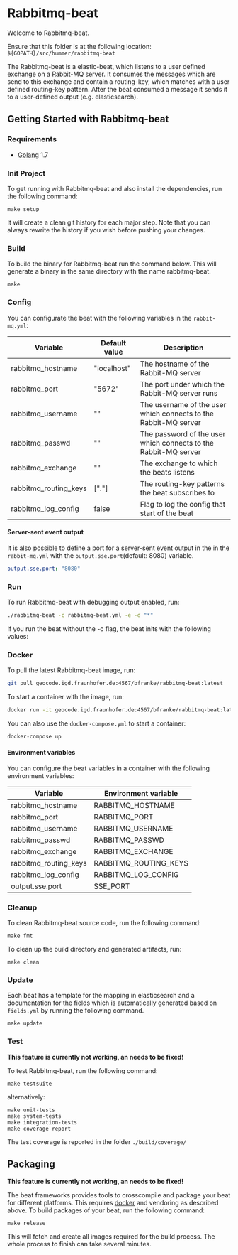 # Rabbitmq-beat

Welcome to Rabbitmq-beat.

Ensure that this folder is at the following location:
`${GOPATH}/src/hummer/rabbitmq-beat`

The Rabbitmq-beat is a elastic-beat, which listens to a user defined exchange on a Rabbit-MQ server. It consumes the messages which are send to this exchange and contain a routing-key, which matches with a user defined routing-key pattern. After the beat consumed a message it sends it to a user-defined output (e.g. elasticsearch).  

## Getting Started with Rabbitmq-beat

### Requirements

* [Golang](https://golang.org/dl/) 1.7

### Init Project
To get running with Rabbitmq-beat and also install the
dependencies, run the following command:

```
make setup
```

It will create a clean git history for each major step. Note that you can always rewrite the history if you wish before pushing your changes.

### Build

To build the binary for Rabbitmq-beat run the command below. This will generate a binary
in the same directory with the name rabbitmq-beat.

```
make
```

### Config

You can configurate the beat with the following variables in the `rabbit-mq.yml`:

| Variable              | Default value | Description                                                     |
|-----------------------|---------------|-----------------------------------------------------------------|
| rabbitmq_hostname     | "localhost"   | The hostname of the Rabbit-MQ server                            |
| rabbitmq_port         | "5672"        | The port under which the Rabbit-MQ server runs                  |
| rabbitmq_username     | ""            | The username of the user which connects to the Rabbit-MQ server |
| rabbitmq_passwd       | ""            | The password of the user which connects to the Rabbit-MQ server |
| rabbitmq_exchange     | ""            | The exchange to which the beats listens                         |
| rabbitmq_routing_keys | ["*.*"]       | The routing-key patterns the beat subscribes to                 |
| rabbitmq_log_config   | false         | Flag to log the config that start of the beat                   |


#### Server-sent event output
It is also possible to define a port for a server-sent event output in the in the `rabbit-mq.yml` with the `output.sse.port`(default: 8080) variable.

``` yml
output.sse.port: "8080"
```

### Run

To run Rabbitmq-beat with debugging output enabled, run:

``` bash
./rabbitmq-beat -c rabbitmq-beat.yml -e -d "*"
```

If you run the beat without the -c flag, the beat inits with the following values: 

### Docker

To pull the latest Rabbitmq-beat image, run:

``` bash
git pull geocode.igd.fraunhofer.de:4567/bfranke/rabbitmq-beat:latest
```

To start a container with the image, run:

``` bash
docker run -it geocode.igd.fraunhofer.de:4567/bfranke/rabbitmq-beat:latest
```

You can also use the `docker-compose.yml` to start a container:

``` bash
docker-compose up
```

#### Environment variables

You can configure the beat variables in a container with the following environment variables:

| Variable              | Environment variable      |
|-----------------------|---------------------------|
| rabbitmq_hostname     | RABBITMQ_HOSTNAME         | 
| rabbitmq_port         | RABBITMQ_PORT             |
| rabbitmq_username     | RABBITMQ_USERNAME         |
| rabbitmq_passwd       | RABBITMQ_PASSWD           | 
| rabbitmq_exchange     | RABBITMQ_EXCHANGE         | 
| rabbitmq_routing_keys | RABBITMQ_ROUTING_KEYS     |
| rabbitmq_log_config   | RABBITMQ_LOG_CONFIG       |                                     
| output.sse.port       | SSE_PORT                  |

### Cleanup

To clean  Rabbitmq-beat source code, run the following command:

```
make fmt
```

To clean up the build directory and generated artifacts, run:

```
make clean
```

### Update

Each beat has a template for the mapping in elasticsearch and a documentation for the fields
which is automatically generated based on `fields.yml` by running the following command.

```
make update
```

### Test

**This feature is currently not working, an needs to be fixed!**

To test Rabbitmq-beat, run the following command:

```
make testsuite
```

alternatively:
```
make unit-tests
make system-tests
make integration-tests
make coverage-report
```

The test coverage is reported in the folder `./build/coverage/`

## Packaging

**This feature is currently not working, an needs to be fixed!**


The beat frameworks provides tools to crosscompile and package your beat for different platforms. This requires [docker](https://www.docker.com/) and vendoring as described above. To build packages of your beat, run the following command:

```
make release
```

This will fetch and create all images required for the build process. The whole process to finish can take several minutes.

